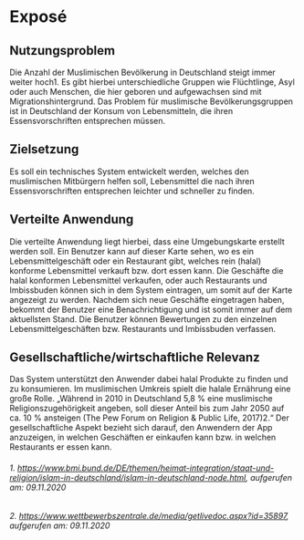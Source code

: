 # Exposé



## **Nutzungsproblem**

Die Anzahl der Muslimischen Bevölkerung in Deutschland steigt immer weiter hoch1. Es gibt hierbei unterschiedliche Gruppen wie Flüchtlinge, Asyl oder auch Menschen, die hier geboren und aufgewachsen sind mit Migrationshintergrund. Das Problem für muslimische Bevölkerungsgruppen ist in Deutschland der Konsum von Lebensmitteln, die ihren Essensvorschriften entsprechen müssen. 

## **Zielsetzung**

Es soll ein technisches System entwickelt werden, welches den muslimischen Mitbürgern helfen soll, Lebensmittel die nach ihren Essensvorschriften entsprechen leichter und schneller zu finden. 


## **Verteilte Anwendung**

Die verteilte Anwendung liegt hierbei, dass eine Umgebungskarte erstellt werden soll. Ein Benutzer kann auf dieser Karte sehen, wo es ein Lebensmittelgeschäft oder ein Restaurant gibt, welches rein (halal) konforme Lebensmittel verkauft bzw. dort essen kann. Die Geschäfte die halal konformen Lebensmittel verkaufen, oder auch Restaurants und Imbissbuden können sich in dem System eintragen, um somit auf der Karte angezeigt zu werden. Nachdem sich neue Geschäfte eingetragen haben, bekommt der Benutzer eine Benachrichtigung und ist somit immer auf dem aktuellsten Stand. Die Benutzer können Bewertungen zu den einzelnen Lebensmittelgeschäften bzw. Restaurants und Imbissbuden verfassen.

## **Gesellschaftliche/wirtschaftliche Relevanz**

Das System unterstützt den Anwender dabei halal Produkte zu finden und zu konsumieren. Im muslimischen Umkreis spielt die halale Ernährung eine große Rolle.  „Während in 2010 in Deutschland 5,8 % eine muslimische Religionszugehörigkeit angeben, soll dieser Anteil bis zum Jahr 2050 auf ca. 10 % ansteigen (The Pew Forum on Religion & Public Life, 2017)2.“
Der gesellschaftliche Aspekt bezieht sich darauf, den Anwendern der App anzuzeigen, in welchen Geschäften er einkaufen kann bzw. in welchen Restaurants er essen kann.



###### 1.	https://www.bmi.bund.de/DE/themen/heimat-integration/staat-und-religion/islam-in-deutschland/islam-in-deutschland-node.html, aufgerufen am: 09.11.2020
###### 2.	https://www.wettbewerbszentrale.de/media/getlivedoc.aspx?id=35897, aufgerufen am: 09.11.2020
